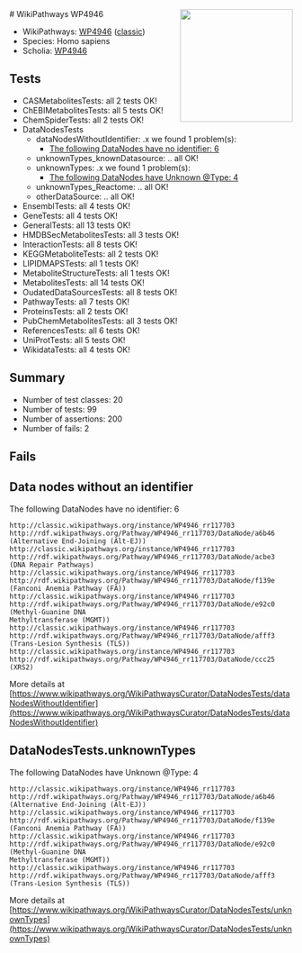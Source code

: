 <img style="float: right; width: 200px" src="https://upload.wikimedia.org/wikipedia/commons/thumb/8/83/Wplogo_with_text_500.png/640px-Wplogo_with_text_500.png" />
# WikiPathways WP4946

* WikiPathways: [WP4946](https://wikipathways.org/pathways/WP4946) ([classic](https://classic.wikipathways.org/instance/WP4946))
* Species: Homo sapiens
* Scholia: [WP4946](https://scholia.toolforge.org/wikipathways/WP4946)
## Tests
* CASMetabolitesTests: all 2 tests OK!
* ChEBIMetabolitesTests: all 5 tests OK!
* ChemSpiderTests: all 2 tests OK!
* DataNodesTests
    * dataNodesWithoutIdentifier: .x we found 1 problem(s):
        * [The following DataNodes have no identifier: 6](#d2d32fa5)
    * unknownTypes_knownDatasource: .. all OK!
    * unknownTypes: .x we found 1 problem(s):
        * [The following DataNodes have Unknown @Type: 4](#839973e2)
    * unknownTypes_Reactome: .. all OK!
    * otherDataSource: .. all OK!
* EnsemblTests: all 4 tests OK!
* GeneTests: all 4 tests OK!
* GeneralTests: all 13 tests OK!
* HMDBSecMetabolitesTests: all 3 tests OK!
* InteractionTests: all 8 tests OK!
* KEGGMetaboliteTests: all 2 tests OK!
* LIPIDMAPSTests: all 1 tests OK!
* MetaboliteStructureTests: all 1 tests OK!
* MetabolitesTests: all 14 tests OK!
* OudatedDataSourcesTests: all 8 tests OK!
* PathwayTests: all 7 tests OK!
* ProteinsTests: all 2 tests OK!
* PubChemMetabolitesTests: all 3 tests OK!
* ReferencesTests: all 6 tests OK!
* UniProtTests: all 5 tests OK!
* WikidataTests: all 4 tests OK!


## Summary

* Number of test classes: 20
* Number of tests: 99
* Number of assertions: 200
* Number of fails: 2

## Fails

<a name="d2d32fa5" />

## Data nodes without an identifier

The following DataNodes have no identifier: 6
```
http://classic.wikipathways.org/instance/WP4946_rr117703 http://rdf.wikipathways.org/Pathway/WP4946_rr117703/DataNode/a6b46 (Alternative End-Joining (Alt-EJ))
http://classic.wikipathways.org/instance/WP4946_rr117703 http://rdf.wikipathways.org/Pathway/WP4946_rr117703/DataNode/acbe3 (DNA Repair Pathways)
http://classic.wikipathways.org/instance/WP4946_rr117703 http://rdf.wikipathways.org/Pathway/WP4946_rr117703/DataNode/f139e (Fanconi Anemia Pathway (FA))
http://classic.wikipathways.org/instance/WP4946_rr117703 http://rdf.wikipathways.org/Pathway/WP4946_rr117703/DataNode/e92c0 (Methyl-Guanine DNA 
Methyltransferase (MGMT))
http://classic.wikipathways.org/instance/WP4946_rr117703 http://rdf.wikipathways.org/Pathway/WP4946_rr117703/DataNode/afff3 (Trans-Lesion Synthesis (TLS))
http://classic.wikipathways.org/instance/WP4946_rr117703 http://rdf.wikipathways.org/Pathway/WP4946_rr117703/DataNode/ccc25 (XRS2)
```

More details at [https://www.wikipathways.org/WikiPathwaysCurator/DataNodesTests/dataNodesWithoutIdentifier](https://www.wikipathways.org/WikiPathwaysCurator/DataNodesTests/dataNodesWithoutIdentifier)

<a name="839973e2" />

## DataNodesTests.unknownTypes

The following DataNodes have Unknown @Type: 4
```
http://classic.wikipathways.org/instance/WP4946_rr117703 http://rdf.wikipathways.org/Pathway/WP4946_rr117703/DataNode/a6b46 (Alternative End-Joining (Alt-EJ))
http://classic.wikipathways.org/instance/WP4946_rr117703 http://rdf.wikipathways.org/Pathway/WP4946_rr117703/DataNode/f139e (Fanconi Anemia Pathway (FA))
http://classic.wikipathways.org/instance/WP4946_rr117703 http://rdf.wikipathways.org/Pathway/WP4946_rr117703/DataNode/e92c0 (Methyl-Guanine DNA 
Methyltransferase (MGMT))
http://classic.wikipathways.org/instance/WP4946_rr117703 http://rdf.wikipathways.org/Pathway/WP4946_rr117703/DataNode/afff3 (Trans-Lesion Synthesis (TLS))
```

More details at [https://www.wikipathways.org/WikiPathwaysCurator/DataNodesTests/unknownTypes](https://www.wikipathways.org/WikiPathwaysCurator/DataNodesTests/unknownTypes)

